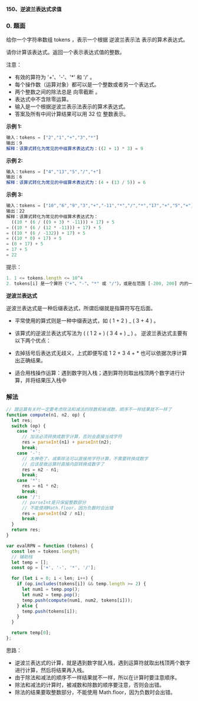 #### 150、逆波兰表达式求值

### 0. 题面

给你一个字符串数组 tokens ，表示一个根据 逆波兰表示法 表示的算术表达式。

请你计算该表达式。返回一个表示表达式值的整数。

注意：

- 有效的算符为 '+'、'-'、'\*' 和 '/' 。
- 每个操作数（运算对象）都可以是一个整数或者另一个表达式。
- 两个整数之间的除法总是 向零截断 。
- 表达式中不含除零运算。
- 输入是一个根据逆波兰表示法表示的算术表达式。
- 答案及所有中间计算结果可以用 32 位 整数表示。

**示例 1:**

```javascript
输入：tokens = ["2","1","+","3","*"]
输出：9
解释：该算式转化为常见的中缀算术表达式为：((2 + 1) * 3) = 9
```

**示例 2:**

```javascript
输入：tokens = ["4","13","5","/","+"]
输出：6
解释：该算式转化为常见的中缀算术表达式为：(4 + (13 / 5)) = 6

```

**示例 3:**

```javascript
输入：tokens = ["10","6","9","3","+","-11","*","/","*","17","+","5","+"]
输出：22
解释：该算式转化为常见的中缀算术表达式为：
  ((10 * (6 / ((9 + 3) * -11))) + 17) + 5
= ((10 * (6 / (12 * -11))) + 17) + 5
= ((10 * (6 / -132)) + 17) + 5
= ((10 * 0) + 17) + 5
= (0 + 17) + 5
= 17 + 5
= 22
```

提示：

```javascript
1. 1 <= tokens.length <= 10^4
2. tokens[i] 是一个算符（"+"、"-"、"*" 或 "/"），或是在范围 [-200, 200] 内的一个整数

```

**逆波兰表达式**

逆波兰表达式是一种后缀表达式，所谓后缀就是指算符写在后面。

- 平常使用的算式则是一种中缀表达式，如 ( 1 + 2 ) \_ ( 3 + 4 ) 。
- 该算式的逆波兰表达式写法为 ( ( 1 2 + ) ( 3 4 + ) \_ ) 。
  逆波兰表达式主要有以下两个优点：

- 去掉括号后表达式无歧义，上式即便写成 1 2 + 3 4 + \* 也可以依据次序计算出正确结果。
- 适合用栈操作运算：遇到数字则入栈；遇到算符则取出栈顶两个数字进行计算，并将结果压入栈中

### 解法

```javascript
// 跟运算有关时一定要考虑除法和减法的除数和被减数，顺序不一样结果就不一样了
function compute(n1, n2, op) {
  let res;
  switch (op) {
    case '+':
      // 加法必须转换成数字计算，否则会直接当成字符
      res = parseInt(n1) + parseInt(n2);
      break;
    case '-':
      // 太神奇了，减乘除法可以直接用字符计算，不需要转换成数字
      // 应该是做运算时直接内部转换成数字了
      res = n2 - n1;
      break;
    case '*':
      res = n1 * n2;
      break;
    case '/':
      // parseInt是只保留整数部分
      // 不能使用Math.floor，因为负数时会出错
      res = parseInt(n2 / n1);
      break;
  }
  return res;
}

var evalRPN = function (tokens) {
  const len = tokens.length;
  // 辅助栈
  let temp = [];
  const op = ['+', '-', '*', '/'];

  for (let i = 0; i < len; i++) {
    if (op.includes(tokens[i]) && temp.length >= 2) {
      let num1 = temp.pop();
      let num2 = temp.pop();
      temp.push(compute(num1, num2, tokens[i]));
    } else {
      temp.push(tokens[i]);
    }
  }

  return temp[0];
};
```

思路：

- 逆波兰表达式的计算，就是遇到数字就入栈，遇到运算符就取出栈顶两个数字进行计算，然后将结果再入栈。
- 由于除法和减法的顺序不一样结果就不一样，所以在计算时要注意顺序。
- 除法和减法的计算时，被减数和除数的顺序要注意，否则会出错。
- 除法的结果要取整数部分，不能使用 Math.floor，因为负数时会出错。

